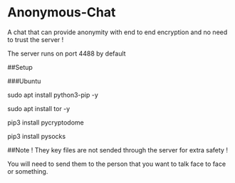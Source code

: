 # Anonymous-Chat
A chat that can provide anonymity with end to end encryption and no need to trust the server !

The server runs on port 4488 by default

##Setup

###Ubuntu

sudo apt install python3-pip -y

sudo apt install tor -y

pip3 install pycryptodome

pip3 install pysocks

##Note !
They key files are not sended through the server for extra safety !

You will need to send them to the person that you want to talk face to face or something.
